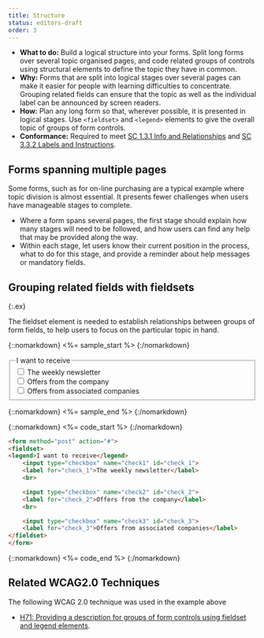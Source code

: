 ```yaml
---
title: Structure
status: editors-draft
order: 3
---
```


- **What to do:** Build a logical structure into your forms. Split long forms over several topic organised pages, and code related groups of controls using structural elements to define the topic they have in common.
- **Why:** Forms that are split into logical stages over several pages can make it easier for people with learning difficulties to concentrate. Grouping related fields can ensure that the topic as well as the individual label can be announced by screen readers.
- **How:** Plan any long form so that, wherever possible, it is presented in logical stages. Use `<fieldset>` and `<legend>` elements to give the overall topic of groups of form controls.
- **Conformance:** Required to meet [SC 1.3.1 Info and Relationships](http://www.w3.org/WAI/WCAG20/quickref/20120103/#content-structure-separation-programmatic) and [SC 3.3.2 Labels and Instructions](http://www.w3.org/WAI/WCAG20/quickref/20120103/#minimize-error-cues).

## Forms spanning multiple pages

Some forms, such as for on-line purchasing are a typical example where topic division is almost essential. It presents fewer challenges when users have manageable stages to complete.

- Where a form spans several pages, the first stage should explain how many stages will need to be followed, and how users can find any help that may be provided along the way.
- Within each stage, let users know their current position in the process, what to do for this stage, and provide a reminder about help messages or mandatory fields.

## Grouping related fields with fieldsets
{:.ex}

The fieldset element is needed to establish relationships between groups of form fields, to help users to focus on the particular topic in hand.

{::nomarkdown}
<%= sample_start %>
{:/nomarkdown}

<form method="post" action="#">
<fieldset>
<legend>I want to receive</legend>
	<input type="checkbox" name="check1" id="check_1"> <label for="check_1">The weekly newsletter</label> <br>
	<input type="checkbox" name="check2" id="check_2"> <label for="check_2">Offers from the company</label> <br>
	<input type="checkbox" name="check3" id="check_3"> <label for="check_3">Offers from associated companies</label>
</fieldset>
</form>

{::nomarkdown}
<%= sample_end %>
{:/nomarkdown}

{::nomarkdown}
<%= code_start %>
{:/nomarkdown}

~~~ html
<form method="post" action="#">
<fieldset>
<legend>I want to receive</legend>
	<input type="checkbox" name="check1" id="check_1">
	<label for="check_1">The weekly newsletter</label>
	<br>

	<input type="checkbox" name="check2" id="check_2">
	<label for="check_2">Offers from the company</label>
	<br>

	<input type="checkbox" name="check3" id="check_3">
	<label for="check_3">Offers from associated companies</label>
</fieldset>
</form>
~~~

{::nomarkdown}
<%= code_end %>
{:/nomarkdown}



## Related WCAG2.0 Techniques

The following WCAG 2.0 technique was used in the example above

- [H71: Providing a description for groups of form controls using fieldset and legend elements](http://www.w3.org/TR/WCAG20-TECHS/H71.html).
